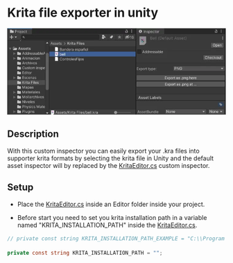 # Krita file exporter in unity

![BACKEND README.md](./Repository/demo.webp)

## Description
With this custom inspector you can easily export your .kra files into supporter krita formats by selecting the krita file in Unity and the default asset inspector will by replaced by the [KritaEditor.cs](./KritaEditor.cs) custom inspector.

## Setup
- Place the [KritaEditor.cs](./KritaEditor.cs) inside an Editor folder inside your project.

- Before start you need to set you krita installation path in a variable named "KRITA_INSTALLATION_PATH" inside the [KritaEditor.cs](./KritaEditor.cs).
```cs
// private const string KRITA_INSTALLATION_PATH_EXAMPLE = "C:\\Program Files\\Krita (x64)\bin\\krita.exe";

private const string KRITA_INSTALLATION_PATH = ""; 
```
